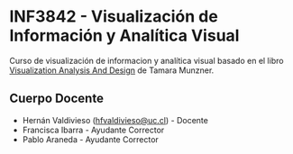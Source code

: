 # INF3842 - Visualización de Información y Analítica Visual	

Curso de visualización de informacion y analítica visual basado en el libro [Visualization Analysis And Design](https://www.cs.ubc.ca/~tmm/vadbook/) de Tamara Munzner. 

## Cuerpo Docente

* Hernán Valdivieso (hfvaldivieso@uc.cl) - Docente
* Francisca Ibarra - Ayudante Corrector
* Pablo Araneda - Ayudante Corrector

